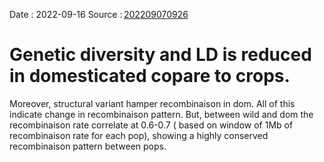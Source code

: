 Date : 2022-09-16
Source : [202209070926](bib_notes/202209070926.md)
# Genetic diversity and LD is reduced in domesticated copare to crops.
Moreover, structural variant hamper recombinaison in dom. All of this indicate change in recombinaison pattern. But, between wild and dom the recombinaison rate correlate at 0.6-0.7 ( based on window of 1Mb of recombinaison rate for each pop), showing a highly conserved recombinaison pattern between pops.